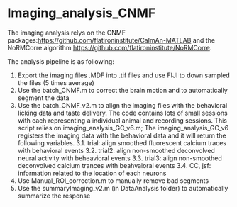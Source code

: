 # Imaging_analysis_CNMF
The imaging analysis relys on the CNMF packages:https://github.com/flatironinstitute/CaImAn-MATLAB and the NoRMCorre algorithm https://github.com/flatironinstitute/NoRMCorre.

The analysis pipeline is as following:
1. Export the imaging files .MDF into .tif files and use FIJI to down sampled the files (5 times average)
2. Use the batch_CNMF.m to correct the brain motion and to automatically segment the data
3. Use the batch_CNMF_v2.m to align the imaging files with the behavioral licking data and taste delivery. The code contains lots of small sessions with each representing a individual animal and recording sessions. This script relies on imaging_analysis_GC_v6.m; The imaging_analysis_GC_v6 registers the imaging data with the behavioral data and it will return the following variables.
  3.1. trial: align smoothed fluorescent calcium traces with behavioral events
  3.2. trial2: align non-smoothed deconvolved neural activity with beheavioral events
  3.3. trial3: align non-smoothed deconvolved calcium trances with beahvaioral events
  3.4. CC, jsf: information related to the location of each neurons
4. Use Manual_ROI_correction.m to manually remove bad segments
5. Use the summaryImaging_v2.m (in DataAnalysis folder) to automatically summarize the response

